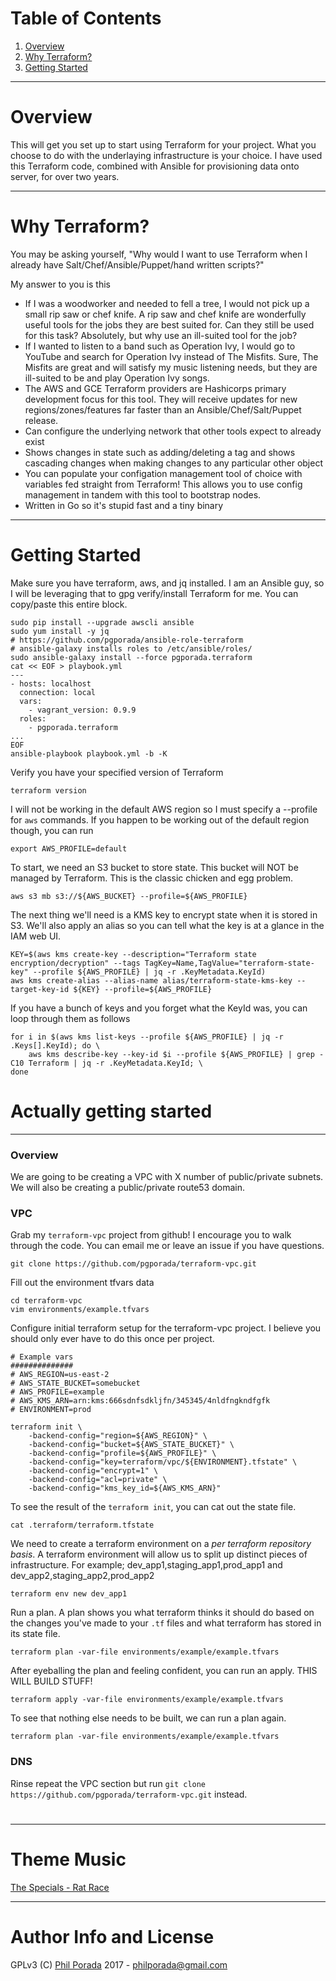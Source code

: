 # Table of Contents
1. [Overview](#overview)
1. [Why Terraform?](#why_terraform?)
1. [Getting Started](#getting_started)

- - - -
# Overview
This will get you set up to start using Terraform for your project. What you choose to do with the underlaying infrastructure is your choice. I have used this Terraform code, combined with Ansible for provisioning data onto server, for over two years.

- - - -
# Why Terraform?
You may be asking yourself, "Why would I want to use Terraform when I already have Salt/Chef/Ansible/Puppet/hand written scripts?"

My answer to you is this

* If I was a woodworker and needed to fell a tree, I would not pick up a small rip saw or chef knife. A rip saw and chef knife are wonderfully useful tools for the jobs they are best suited for. Can they still be used for this task? Absolutely, but why use an ill-suited tool for the job?
* If I wanted to listen to a band such as Operation Ivy, I would go to YouTube and search for Operation Ivy instead of The Misfits. Sure, The Misfits are great and will satisfy my music listening needs, but they are ill-suited to be and play Operation Ivy songs.
* The AWS and GCE Terraform providers are Hashicorps primary development focus for this tool. They will receive updates for new regions/zones/features far faster than an Ansible/Chef/Salt/Puppet release.
* Can configure the underlying network that other tools expect to already exist
* Shows changes in state such as adding/deleting a tag and shows cascading changes when making changes to any particular other object
* You can populate your configation management tool of choice with variables fed straight from Terraform! This allows you to use config management in tandem with this tool to bootstrap nodes.
* Written in Go so it's stupid fast and a tiny binary

- - - -
# Getting Started

Make sure you have terraform, aws, and jq installed. I am an Ansible guy, so I will be leveraging that to gpg verify/install Terraform for me. You can copy/paste this entire block.

    sudo pip install --upgrade awscli ansible
    sudo yum install -y jq
    # https://github.com/pgporada/ansible-role-terraform
    # ansible-galaxy installs roles to /etc/ansible/roles/
    sudo ansible-galaxy install --force pgporada.terraform
    cat << EOF > playbook.yml
    ---
    - hosts: localhost
      connection: local
      vars:
        - vagrant_version: 0.9.9
      roles:
        - pgporada.terraform
    ...
    EOF
    ansible-playbook playbook.yml -b -K

Verify you have your specified version of Terraform

    terraform version

I will not be working in the default AWS region so I must specify a --profile for `aws` commands. If you happen to be working out of the default region though, you can run

    export AWS_PROFILE=default

To start, we need an S3 bucket to store state. This bucket will NOT be managed by Terraform. This is the classic chicken and egg problem.

    aws s3 mb s3://${AWS_BUCKET} --profile=${AWS_PROFILE}

The next thing we'll need is a KMS key to encrypt state when it is stored in S3. We'll also apply an alias so you can tell what the key is at a glance in the IAM web UI.

    KEY=$(aws kms create-key --description="Terraform state encryption/decryption" --tags TagKey=Name,TagValue="terraform-state-key" --profile ${AWS_PROFILE} | jq -r .KeyMetadata.KeyId)
    aws kms create-alias --alias-name alias/terraform-state-kms-key --target-key-id ${KEY} --profile=${AWS_PROFILE}

If you have a bunch of keys and you forget what the KeyId was, you can loop through them as follows

    for i in $(aws kms list-keys --profile ${AWS_PROFILE} | jq -r .Keys[].KeyId); do \
        aws kms describe-key --key-id $i --profile ${AWS_PROFILE} | grep -C10 Terraform | jq -r .KeyMetadata.KeyId; \
    done

# Actually getting started
- - - -
### Overview
We are going to be creating a VPC with X number of public/private subnets. We will also be creating a public/private route53 domain.

### VPC
Grab my `terraform-vpc` project from github! I encourage you to walk through the code. You can email me or leave an issue if you have questions.

    git clone https://github.com/pgporada/terraform-vpc.git

Fill out the environment tfvars data

    cd terraform-vpc
    vim environments/example.tfvars

Configure initial terraform setup for the terraform-vpc project. I believe you should only ever have to do this once per project.

    # Example vars
    ##############
    # AWS_REGION=us-east-2
    # AWS_STATE_BUCKET=somebucket
    # AWS_PROFILE=example
    # AWS_KMS_ARN=arn:kms:666sdnfsdkljfn/345345/4nldfngkndfgfk
    # ENVIRONMENT=prod

    terraform init \
        -backend-config="region=${AWS_REGION}" \
        -backend-config="bucket=${AWS_STATE_BUCKET}" \
        -backend-config="profile=${AWS_PROFILE}" \
        -backend-config="key=terraform/vpc/${ENVIRONMENT}.tfstate" \
        -backend-config="encrypt=1" \
        -backend-config="acl=private" \
        -backend-config="kms_key_id=${AWS_KMS_ARN}"

To see the result of the `terraform init`, you can cat out the state file.

    cat .terraform/terraform.tfstate

We need to create a terraform environment on a _per terraform repository basis_. A terraform environment will allow us to split up distinct pieces of infrastructure. For example; dev_app1,staging_app1,prod_app1 and dev_app2,staging_app2,prod_app2

    terraform env new dev_app1

Run a plan. A plan shows you what terraform thinks it should do based on the changes you've made to your `.tf` files and what terraform has stored in its state file.

    terraform plan -var-file environments/example/example.tfvars

After eyeballing the plan and feeling confident, you can run an apply. THIS WILL BUILD STUFF!

    terraform apply -var-file environments/example/example.tfvars

To see that nothing else needs to be built, we can run a plan again.

    terraform plan -var-file environments/example/example.tfvars

### DNS

Rinse repeat the VPC section but run `git clone https://github.com/pgporada/terraform-vpc.git` instead.

#

- - - -
# Theme Music
[The Specials - Rat Race](https://www.youtube.com/watch?v=AmkMEoVb6rA)

- - - -
# Author Info and License
GPLv3
(C) [Phil Porada](https://philporada.com) 2017 - philporada@gmail.com
